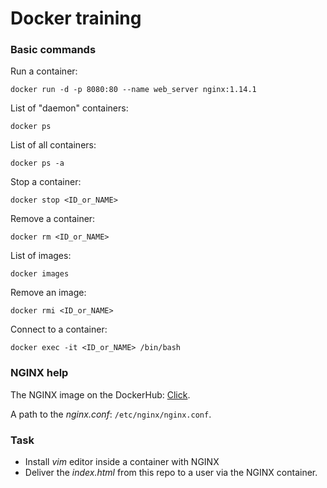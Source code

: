 # Docker training

### Basic commands

Run a container:
```
docker run -d -p 8080:80 --name web_server nginx:1.14.1
```

List of "daemon" containers:
```
docker ps
```

List of all containers:
```
docker ps -a
```

Stop a container:
```
docker stop <ID_or_NAME>
```

Remove a container:
```
docker rm <ID_or_NAME>
```

List of images:
```
docker images
```

Remove an image:
```
docker rmi <ID_or_NAME>
```

Connect to a container:
```
docker exec -it <ID_or_NAME> /bin/bash
```

### NGINX help

The NGINX image on the DockerHub: [Click](https://hub.docker.com/_/nginx/).

A path to the  *nginx.conf*: `/etc/nginx/nginx.conf`.

### Task

* Install *vim* editor inside a container with NGINX
* Deliver the *index.html* from this repo to a user via the NGINX container.

